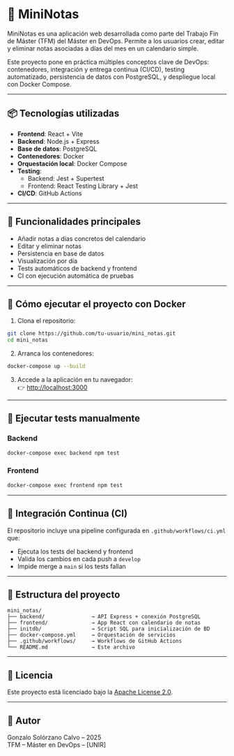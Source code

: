 # 📝 MiniNotas

MiniNotas es una aplicación web desarrollada como parte del Trabajo Fin de Máster (TFM) del Máster en DevOps. Permite a los usuarios crear, editar y eliminar notas asociadas a días del mes en un calendario simple.

Este proyecto pone en práctica múltiples conceptos clave de DevOps: contenedores, integración y entrega continua (CI/CD), testing automatizado, persistencia de datos con PostgreSQL, y despliegue local con Docker Compose.

---

## 📦 Tecnologías utilizadas

- **Frontend**: React + Vite
- **Backend**: Node.js + Express
- **Base de datos**: PostgreSQL
- **Contenedores**: Docker
- **Orquestación local**: Docker Compose
- **Testing**:
  - Backend: Jest + Supertest
  - Frontend: React Testing Library + Jest
- **CI/CD**: GitHub Actions

---

## 🚀 Funcionalidades principales

- Añadir notas a días concretos del calendario
- Editar y eliminar notas
- Persistencia en base de datos
- Visualización por día
- Tests automáticos de backend y frontend
- CI con ejecución automática de pruebas

---

## 🐳 Cómo ejecutar el proyecto con Docker

1. Clona el repositorio:

```bash
git clone https://github.com/tu-usuario/mini_notas.git
cd mini_notas
```

2. Arranca los contenedores:

```bash
docker-compose up --build
```

3. Accede a la aplicación en tu navegador:  
👉 [http://localhost:3000](http://localhost:3000)

---

## 🧪 Ejecutar tests manualmente

### Backend

```bash
docker-compose exec backend npm test
```

### Frontend

```bash
docker-compose exec frontend npm test
```

---

## 🔄 Integración Continua (CI)

El repositorio incluye una pipeline configurada en `.github/workflows/ci.yml` que:

- Ejecuta los tests del backend y frontend
- Valida los cambios en cada push a `develop`
- Impide merge a `main` si los tests fallan

---

## 📁 Estructura del proyecto

```
mini_notas/
├── backend/               → API Express + conexión PostgreSQL
├── frontend/              → App React con calendario de notas
├── initdb/                → Script SQL para inicialización de BD
├── docker-compose.yml     → Orquestación de servicios
├── .github/workflows/     → Workflows de GitHub Actions
└── README.md              → Este archivo
```

---

## 📄 Licencia

Este proyecto está licenciado bajo la [Apache License 2.0](LICENSE).

---

## 🙋 Autor

Gonzalo Solórzano Calvo – 2025  
TFM – Máster en DevOps – [UNIR]
